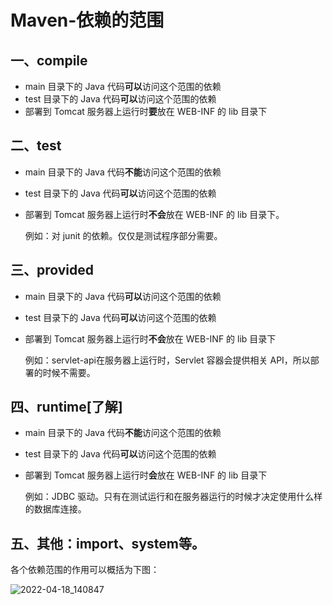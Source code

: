 # Maven-依赖的范围

## 一、compile

- main 目录下的 Java 代码**可以**访问这个范围的依赖
- test 目录下的 Java 代码**可以**访问这个范围的依赖
- 部署到 Tomcat 服务器上运行时**要**放在 WEB-INF 的 lib 目录下

## 二、test

- main 目录下的 Java 代码**不能**访问这个范围的依赖

- test 目录下的 Java 代码**可以**访问这个范围的依赖

- 部署到 Tomcat 服务器上运行时**不会**放在 WEB-INF 的 lib 目录下。

  例如：对 junit 的依赖。仅仅是测试程序部分需要。

## 三、provided

- main 目录下的 Java 代码**可以**访问这个范围的依赖

- test 目录下的 Java 代码**可以**访问这个范围的依赖

- 部署到 Tomcat 服务器上运行时**不会**放在 WEB-INF 的 lib 目录下

  例如：servlet-api在服务器上运行时，Servlet 容器会提供相关 API，所以部署的时候不需要。

## 四、runtime[了解]

- main 目录下的 Java 代码**不能**访问这个范围的依赖

- test 目录下的 Java 代码**可以**访问这个范围的依赖

- 部署到 Tomcat 服务器上运行时**会**放在 WEB-INF 的 lib 目录下

  例如：JDBC 驱动。只有在测试运行和在服务器运行的时候才决定使用什么样的数据库连接。

## 五、其他：import、system等。

各个依赖范围的作用可以概括为下图：

![2022-04-18_140847](https://img.qinweizhao.com/2022/04/2022-04-18_140847.png)
